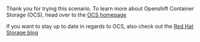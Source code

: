 
Thank you for trying this scenario. To learn more about Openshift Container Storage (OCS), head over to the [OCS homepage](https://www.redhat.com/en/technologies/cloud-computing/openshift-container-storage)

If you want to stay up to date in regards to OCS, also check out the [Red Hat Storage blog](https://www.redhat.com/en/blog/channel/red-hat-storage)